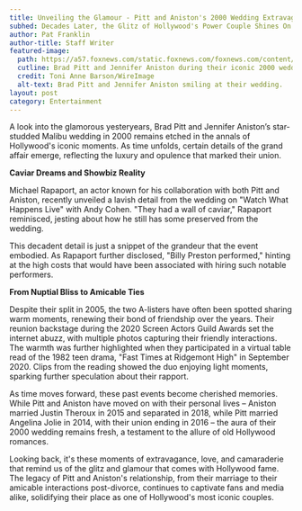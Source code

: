 ```yaml
---
title: Unveiling the Glamour - Pitt and Aniston's 2000 Wedding Extravaganza
subhed: Decades Later, the Glitz of Hollywood's Power Couple Shines On
author: Pat Franklin
author-title: Staff Writer
featured-image: 
  path: https://a57.foxnews.com/static.foxnews.com/foxnews.com/content/uploads/2023/08/640/320/pitt-jen.jpg?ve=1&tl=1
  cutline: Brad Pitt and Jennifer Aniston during their iconic 2000 wedding.
  credit: Toni Anne Barson/WireImage
  alt-text: Brad Pitt and Jennifer Aniston smiling at their wedding.
layout: post
category: Entertainment
---
```


A look into the glamorous yesteryears, Brad Pitt and Jennifer Aniston’s star-studded Malibu wedding in 2000 remains etched in the annals of Hollywood's iconic moments. As time unfolds, certain details of the grand affair emerge, reflecting the luxury and opulence that marked their union.

**Caviar Dreams and Showbiz Reality**

Michael Rapaport, an actor known for his collaboration with both Pitt and Aniston, recently unveiled a lavish detail from the wedding on "Watch What Happens Live" with Andy Cohen. "They had a wall of caviar," Rapaport reminisced, jesting about how he still has some preserved from the wedding.

This decadent detail is just a snippet of the grandeur that the event embodied. As Rapaport further disclosed, "Billy Preston performed," hinting at the high costs that would have been associated with hiring such notable performers.

**From Nuptial Bliss to Amicable Ties**

Despite their split in 2005, the two A-listers have often been spotted sharing warm moments, renewing their bond of friendship over the years. Their reunion backstage during the 2020 Screen Actors Guild Awards set the internet abuzz, with multiple photos capturing their friendly interactions. The warmth was further highlighted when they participated in a virtual table read of the 1982 teen drama, "Fast Times at Ridgemont High" in September 2020. Clips from the reading showed the duo enjoying light moments, sparking further speculation about their rapport.

As time moves forward, these past events become cherished memories. While Pitt and Aniston have moved on with their personal lives – Aniston married Justin Theroux in 2015 and separated in 2018, while Pitt married Angelina Jolie in 2014, with their union ending in 2016 – the aura of their 2000 wedding remains fresh, a testament to the allure of old Hollywood romances.

Looking back, it's these moments of extravagance, love, and camaraderie that remind us of the glitz and glamour that comes with Hollywood fame. The legacy of Pitt and Aniston's relationship, from their marriage to their amicable interactions post-divorce, continues to captivate fans and media alike, solidifying their place as one of Hollywood's most iconic couples.
